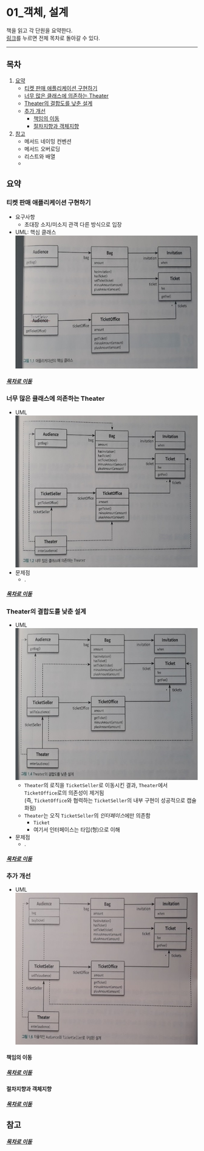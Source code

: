 01_객체, 설계
=====
책을 읽고 각 단원을 요약한다.  
[링크](README.md)를 누르면 전체 목차로 돌아갈 수 있다.
- - -
## 목차
1. [요약](#요약)
	* [티켓 판매 애플리케이션 구현하기](#티켓-판매-애플리케이션-구현하기)
	* [너무 많은 클래스에 의존하는 Theater](#너무-많은-클래스에-의존하는-Theater)
	* [Theater의 결합도를 낮춘 설계](#Theater의-결합도를-낮춘-설계)
	* [추가 개선](#추가-개선)
		* [책임의 이동](#책임의-이동)
		* [절차지향과 객체지향](#절차지향과-객체지향)
2. [참고](#참고)
	* 메서드 네이밍 컨벤션
	* 메서드 오버로딩
	* 리스트와 배열
	* 

## 요약
### 티켓 판매 애플리케이션 구현하기
* 요구사항
	* 초대장 소지/미소지 관객 다른 방식으로 입장
* UML: 핵심 클래스  
	<img src="./img/01_img01.jpg" width="600" height="350"></br>

##### [목차로 이동](#목차)

### 너무 많은 클래스에 의존하는 Theater
* UML  
	<img src="./img/01_img02.jpg" width="600" height="400"></br>
* 문제점
	* .

##### [목차로 이동](#목차)

### Theater의 결합도를 낮춘 설계
* UML  
	<img src="./img/01_img03.jpg" width="600" height="400"></br>
	* `Theater`의 로직을 `TicketSeller`로 이동시킨 결과, `Theater`에서 `TicketOffice`로의 의존성이 제거됨  
	(즉, `TicketOffice`와 협력하는 `TicketSeller`의 내부 구현이 성공적으로 캡슐화됨)
	* `Theater`는 오직 `TicketSeller`의 *인터페이스*에만 의존함
		* `Ticket`
		* 여기서 인터페이스는 타입(형)으로 이해
* 문제점
	* .

##### [목차로 이동](#목차)

### 추가 개선


* UML  
	<img src="./img/01_img04.jpg" width="600" height="400"></br>

#### 책임의 이동

##### [목차로 이동](#목차)

#### 절차지향과 객체지향

##### [목차로 이동](#목차)

## 참고

##### [목차로 이동](#목차)
